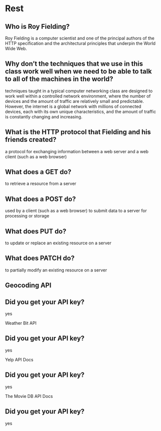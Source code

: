 # Rest

## Who is Roy Fielding?

Roy Fielding is a computer scientist and one of the principal authors of the HTTP specification and the architectural principles that underpin the World Wide Web.

## Why don’t the techniques that we use in this class work well when we need to be able to talk to all of the machines in the world?

techniques taught in a typical computer networking class are designed to work well within a controlled network environment, where the number of devices and the amount of traffic are relatively small and predictable. However, the internet is a global network with millions of connected devices, each with its own unique characteristics, and the amount of traffic is constantly changing and increasing.

## What is the HTTP protocol that Fielding and his friends created?

a protocol for exchanging information between a web server and a web client (such as a web browser)

## What does a GET do?

to retrieve a resource from a server

## What does a POST do?

used by a client (such as a web browser) to submit data to a server for processing or storage

## What does PUT do?

to update or replace an existing resource on a server

## What does PATCH do?

to partially modify an existing resource on a server

## Geocoding API

## Did you get your API key?

yes

Weather Bit API

## Did you get your API key?

yes

Yelp API Docs

## Did you get your API key?

yes

The Movie DB API Docs

## Did you get your API key?

yes
